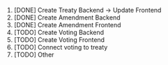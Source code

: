 1. [DONE] Create Treaty Backend -> Update Frontend
2. [DONE] Create Amendment Backend
3. [DONE] Create Amendment Frontend
4. [TODO] Create Voting Backend
5. [TODO] Create Voting Frontend
6. [TODO] Connect voting to treaty
7. [TODO] Other